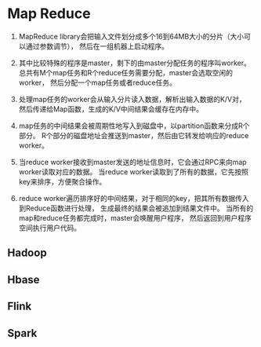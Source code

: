 # Map Reduce

1. MapReduce library会把输入文件划分成多个16到64MB大小的分片（大小可以通过参数调节），
   然后在一组机器上启动程序。
2. 其中比较特殊的程序是master，剩下的由master分配任务的程序叫worker。
   总共有M个map任务和R个reduce任务需要分配，master会选取空闲的worker，
   然后分配一个map任务或者reduce任务。
    
3. 处理map任务的worker会从输入分片读入数据，解析出输入数据的K/V对，
   然后传递给Map函数，生成的K/V中间结果会缓存在内存中。 
   
4. map任务的中间结果会被周期性地写入到磁盘中，以partition函数来分成R个部分。
   R个部分的磁盘地址会推送到master，然后由它转发给响应的reduce worker。 
   
5. 当reduce worker接收到master发送的地址信息时，它会通过RPC来向map worker读取对应的数据。
   当reduce worker读取到了所有的数据，它先按照key来排序，方便聚合操作。
   
6. reduce worker遍历排序好的中间结果，对于相同的key，把其所有数据传入到Reduce函数进行处理，
   生成最终的结果会被追加到结果文件中。 当所有的map和reduce任务都完成时，master会唤醒用户程序，
   然后返回到用户程序空间执行用户代码。
   

## Hadoop

## Hbase

## Flink

## Spark